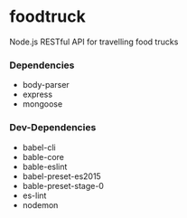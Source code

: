 # foodtruck
Node.js RESTful API for travelling food trucks

### Dependencies
* body-parser
* express
* mongoose

### Dev-Dependencies
* babel-cli
* bable-core
* bable-eslint
* babel-preset-es2015
* bable-preset-stage-0
* es-lint
* nodemon
